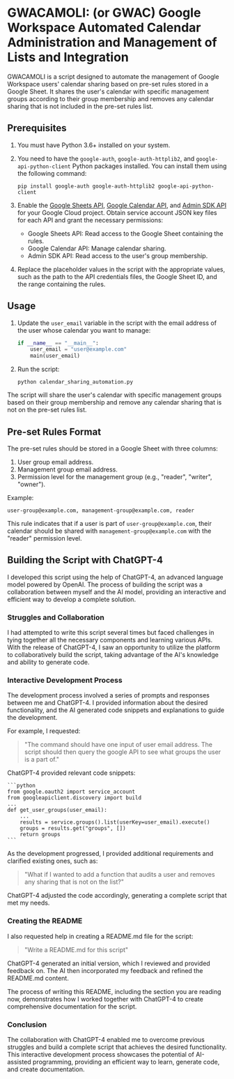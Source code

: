 # GWACAMOLI: (or GWAC) Google Workspace Automated Calendar Administration and Management of Lists and Integration

GWACAMOLI is a script designed to automate the management of Google Workspace users' calendar sharing based on pre-set rules stored in a Google Sheet. It shares the user's calendar with specific management groups according to their group membership and removes any calendar sharing that is not included in the pre-set rules list.

## Prerequisites

1. You must have Python 3.6+ installed on your system.
2. You need to have the `google-auth`, `google-auth-httplib2`, and `google-api-python-client` Python packages installed. You can install them using the following command:

    ```
    pip install google-auth google-auth-httplib2 google-api-python-client
    ```

3. Enable the [Google Sheets API](https://developers.google.com/sheets/api/quickstart/python), [Google Calendar API](https://developers.google.com/calendar/quickstart/python), and [Admin SDK API](https://developers.google.com/admin-sdk/directory/v1/guides/prerequisites) for your Google Cloud project. Obtain service account JSON key files for each API and grant the necessary permissions:

   - Google Sheets API: Read access to the Google Sheet containing the rules.
   - Google Calendar API: Manage calendar sharing.
   - Admin SDK API: Read access to the user's group membership.

4. Replace the placeholder values in the script with the appropriate values, such as the path to the API credentials files, the Google Sheet ID, and the range containing the rules.

## Usage

1. Update the `user_email` variable in the script with the email address of the user whose calendar you want to manage:

    ```python
    if __name__ == "__main__":
        user_email = "user@example.com"
        main(user_email)
    ```

2. Run the script:

    ```
    python calendar_sharing_automation.py
    ```

The script will share the user's calendar with specific management groups based on their group membership and remove any calendar sharing that is not on the pre-set rules list.

## Pre-set Rules Format

The pre-set rules should be stored in a Google Sheet with three columns:

1. User group email address.
2. Management group email address.
3. Permission level for the management group (e.g., "reader", "writer", "owner").

Example:


    user-group@example.com, management-group@example.com, reader


This rule indicates that if a user is part of `user-group@example.com`, their calendar should be shared with `management-group@example.com` with the "reader" permission level.

## Building the Script with ChatGPT-4

I developed this script using the help of ChatGPT-4, an advanced language model powered by OpenAI. The process of building the script was a collaboration between myself and the AI model, providing an interactive and efficient way to develop a complete solution.

### Struggles and Collaboration

I had attempted to write this script several times but faced challenges in tying together all the necessary components and learning various APIs. With the release of ChatGPT-4, I saw an opportunity to utilize the platform to collaboratively build the script, taking advantage of the AI's knowledge and ability to generate code.

### Interactive Development Process

The development process involved a series of prompts and responses between me and ChatGPT-4. I provided information about the desired functionality, and the AI generated code snippets and explanations to guide the development.

For example, I requested:

> "The command should have one input of user email address. The script should then query the google API to see what groups the user is a part of."

ChatGPT-4 provided relevant code snippets:

    ```python
    from google.oauth2 import service_account
    from googleapiclient.discovery import build
    ...
    def get_user_groups(user_email):
        ...
        results = service.groups().list(userKey=user_email).execute()
        groups = results.get("groups", [])
        return groups
    ```

As the development progressed, I provided additional requirements and clarified existing ones, such as:

> "What if I wanted to add a function that audits a user and removes any sharing that is not on the list?"

ChatGPT-4 adjusted the code accordingly, generating a complete script that met my needs.

### Creating the README

I also requested help in creating a README.md file for the script:

> "Write a README.md for this script"

ChatGPT-4 generated an initial version, which I reviewed and provided feedback on. The AI then incorporated my feedback and refined the README.md content.

The process of writing this README, including the section you are reading now, demonstrates how I worked together with ChatGPT-4 to create comprehensive documentation for the script.

### Conclusion

The collaboration with ChatGPT-4 enabled me to overcome previous struggles and build a complete script that achieves the desired functionality. This interactive development process showcases the potential of AI-assisted programming, providing an efficient way to learn, generate code, and create documentation.

